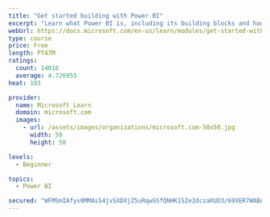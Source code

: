 ```yaml
---
title: "Get started building with Power BI"
excerpt: "Learn what Power BI is, including its building blocks and how they work together."
webUrl: https://docs.microsoft.com/en-us/learn/modules/get-started-with-power-bi/
type: course
price: Free
length: PT47M
ratings:
  count: 14016
  average: 4.726955
heat: 103

provider:
  name: Microsoft Learn
  domain: microsoft.com
  images:
    - url: /assets/images/organizations/microsoft.com-50x50.jpg
      width: 50
      height: 50

levels:
  - Beginner

topics:
  - Power BI

secured: "WFMSmIAfyv0MMAsS4jvSXDXjZ5uRqwGSfQNHK1SZe2dczaKUD3/69XER7WABAzcTW/OvmwhDVJy+vap9G2+AkVe6WLzx7H3fTXFkzsQq/zt8nqrPSdVPFn4RM1FmwVhDiYDY5HZVmhdji3GcP0DGcH0fqFGEJclVicXUJRJSqjZ0UIQ9SXUjluBuK/5ryFbuCP8d4tol45OQ/fviQ1nBwb1v0kBnPmqWtYJ2Rnx1sNa7Wl73k8+JPsCVtAc+kzt3zwc0Arc9blTEkkHlBhK5Bsk0PW7XNQ6CgFxCXAeIxjgLFDuth+Zsq0ppXbJqovplaRGr2kfh1HymvVYp+3M0N9DpBdW2/ohkjSGFiPevo4DDXPd6uh9PJSPoClSc4cNVHnvJgjEqQbg/WsIbYX0BcQ==;hccswe6uS3n4O4NigFd35Q=="
---
```


